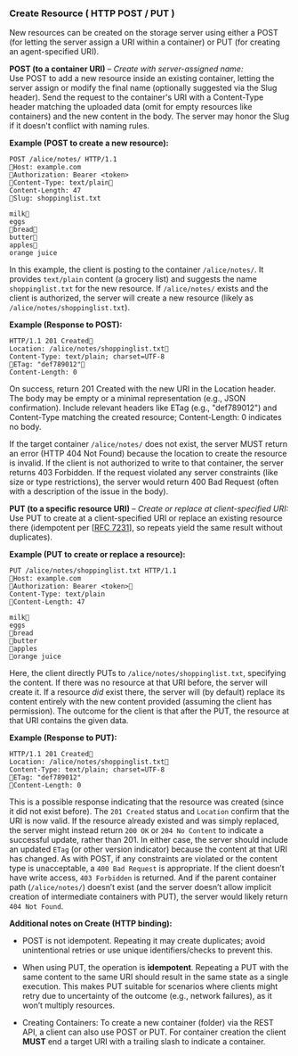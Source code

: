 ### Create Resource ( HTTP POST / PUT )

New resources can be created on the storage server using either a POST (for letting the server assign a URI within a container) or PUT (for creating an agent-specified URI).

**POST (to a container URI)** – *Create with server-assigned name:*  
Use POST to add a new resource inside an existing container, letting the server assign or modify the final name (optionally suggested via the Slug header). Send the request to the container's URI with a Content-Type header matching the uploaded data (omit for empty resources like containers) and the new content in the body. The server may honor the Slug if it doesn't conflict with naming rules.

**Example (POST to create a new resource):**

```
POST /alice/notes/ HTTP/1.1
Host: example.com
Authorization: Bearer <token>
Content-Type: text/plain
Content-Length: 47
Slug: shoppinglist.txt

milk
eggs
bread
butter
apples
orange juice
```

In this example, the client is posting to the container `/alice/notes/`. It provides `text/plain` content (a grocery list) and suggests the name `shoppinglist.txt` for the new resource. If `/alice/notes/` exists and the client is authorized, the server will create a new resource (likely as `/alice/notes/shoppinglist.txt`).

**Example (Response to POST):**

```
HTTP/1.1 201 Created
Location: /alice/notes/shoppinglist.txt
Content-Type: text/plain; charset=UTF-8
ETag: "def789012"
Content-Length: 0
```

On success, return 201 Created with the new URI in the Location header. The body may be empty or a minimal representation (e.g., JSON confirmation). Include relevant headers like ETag (e.g., "def789012") and Content-Type matching the created resource; Content-Length: 0 indicates no body.

If the target container `/alice/notes/` does not exist, the server MUST return an error (HTTP 404 Not Found) because the location to create the resource is invalid. If the client is not authorized to write to that container, the server returns 403 Forbidden. If the request violated any server constraints (like size or type restrictions), the server would return 400 Bad Request (often with a description of the issue in the body).

**PUT (to a specific resource URI)** – *Create or replace at client-specified URI:*  
Use PUT to create at a client-specified URI or replace an existing resource there (idempotent per \[[RFC 7231](https://datatracker.ietf.org/doc/html/rfc7231)\], so repeats yield the same result without duplicates).

**Example (PUT to create or replace a resource):**

```
PUT /alice/notes/shoppinglist.txt HTTP/1.1
Host: example.com
Authorization: Bearer <token>
Content-Type: text/plain
Content-Length: 47

milk
eggs
bread
butter
apples
orange juice
```

Here, the client directly PUTs to `/alice/notes/shoppinglist.txt`, specifying the content. If there was no resource at that URI before, the server will create it. If a resource *did* exist there, the server will (by default) replace its content entirely with the new content provided (assuming the client has permission). The outcome for the client is that after the PUT, the resource at that URI contains the given data.

**Example (Response to PUT):**

```
HTTP/1.1 201 Created
Location: /alice/notes/shoppinglist.txt
Content-Type: text/plain; charset=UTF-8
ETag: "def789012"
Content-Length: 0
```

This is a possible response indicating that the resource was created (since it did not exist before). The `201 Created` status and `Location` confirm that the URI is now valid. If the resource already existed and was simply replaced, the server might instead return `200 OK` or `204 No Content` to indicate a successful update, rather than 201\. In either case, the server should include an updated `ETag` (or other version indicator) because the content at that URI has changed. As with POST, if any constraints are violated or the content type is unacceptable, a `400 Bad Request` is appropriate. If the client doesn’t have write access, `403 Forbidden` is returned. And if the parent container path (`/alice/notes/`) doesn’t exist (and the server doesn’t allow implicit creation of intermediate containers with PUT), the server would likely return `404 Not Found`.

**Additional notes on Create (HTTP binding):**

* POST is not idempotent. Repeating it may create duplicates; avoid unintentional retries or use unique identifiers/checks to prevent this.

* When using PUT, the operation is **idempotent**. Repeating a PUT with the same content to the same URI should result in the same state as a single execution. This makes PUT suitable for scenarios where clients might retry due to uncertainty of the outcome (e.g., network failures), as it won’t multiply resources.

* Creating Containers: To create a new container (folder) via the REST API, a client can also use POST or PUT.   For container creation the client **MUST** end a target URI with a trailing slash to indicate a container.